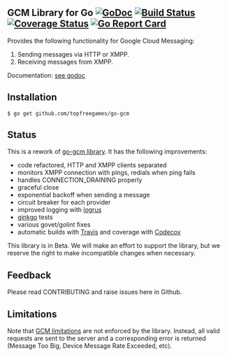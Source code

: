 GCM Library for Go [![GoDoc][godoc image]][godoc] [![Build Status][travis image]][travis] [![Coverage Status][codecov image]][codecov] [![Go Report Card][goreportcard image]][goreportcard]
--

Provides the following functionality for Google Cloud Messaging:

1. Sending messages via HTTP or XMPP.
2. Receiving messages from XMPP.

Documentation: [see godoc][godoc]

## Installation

    $ go get github.com/topfreegames/go-gcm

## Status

This is a rework of [go-gcm library](https://github.com/google/go-gcm). It has the following improvements:
* code refactored, HTTP and XMPP clients separated
* monitors XMPP connection with pings, redials when ping fails
* handles CONNECTION_DRAINING properly
* graceful close
* exponential backoff when sending a message
* circuit breaker for each provider
* improved logging with [logrus](https://github.com/Sirupsen/logrus)
* [ginkgo](https://onsi.github.io/ginkgo/) tests
* various govet/golint fixes
* automatic builds with [Travis][travis] and coverage with [Codecov][codecov] 

This library is in Beta. We will make an effort to support the library, but we reserve the right to make incompatible changes when necessary.

## Feedback

Please read CONTRIBUTING and raise issues here in Github.

## Limitations

Note that [GCM limitations][gcm limitations] are not enforced by the library. Instead, all valid requests are sent to the server and a corresponding error is returned (Message Too Big, Device Message Rate Exceeded, etc).

[godoc]: https://godoc.org/github.com/topfreegames/go-gcm
[godoc image]: https://godoc.org/github.com/topfreegames/go-gcm?status.svg

[travis image]: https://travis-ci.org/topfreegames/go-gcm.svg
[travis]: https://travis-ci.org/topfreegames/go-gcm

[codecov image]: https://codecov.io/gh/topfreegames/go-gcm/branch/master/graph/badge.svg
[codecov]: https://codecov.io/gh/topfreegames/go-gcm

[tag shield image]: https://img.shields.io/github/tag/topfreegames/go-gcm.svg?maxAge=2592000

[goreportcard]: https://goreportcard.com/report/topfreegames/go-gcm
[goreportcard image]: https://goreportcard.com/badge/topfreegames/go-gcm

[gcm limitations]: https://gist.github.com/mnemonicflow/d08af1c1ea2f54f8667f
